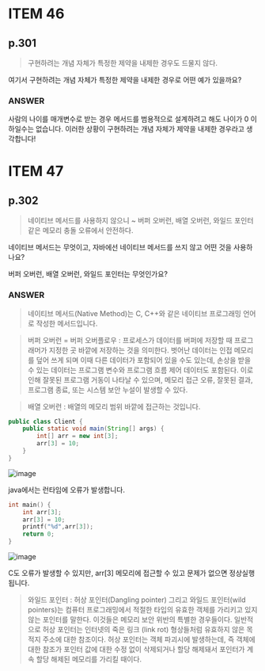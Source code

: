 # ITEM 46

## p.301

> 구현하려는 개념 자체가 특정한 제약을 내제한 경우도 드물지 않다.

여기서 구현하려는 개념 자체가 특정한 제약을 내제한 경우로 어떤 예가 있을까요?

### ANSWER
사람의 나이를 매개변수로 받는 경우 메서드를 범용적으로 설계하려고 해도 나이가 0 이하일수는 없습니다. 이러한 상황이 구현하려는 개념 자체가 제약을 내제한 경우라고 생각합니다!

# ITEM 47

## p.302

> 네이티브 메서드를 사용하지 않으니 ~ 버퍼 오버런, 배열 오버런, 와일드 포인터 같은 메모리 충돌 오류에서 안전하다.

네이티브 메서드는 무엇이고, 자바에선 네이티브 메서드를 쓰지 않고 어떤 것을 사용하나요?

버퍼 오버런, 배열 오버런, 와일드 포인터는 무엇인가요?

### ANSWER

> 네이티브 메서드(Native Method)는 C, C++와 같은 네이티브 프로그래밍 언어로 작성한 메서드입니다.

> 버퍼 오버런 = 버퍼 오버플로우 : 프로세스가 데이터를 버퍼에 저장할 때 프로그래머가 지정한 곳 바깥에 저장하는 것을 의미한다. 벗어난 데이터는 인접 메모리를 덮어 쓰게 되며 이때 다른 데이터가 포함되어 있을 수도 있는데, 손상을 받을 수 있는 데이터는 프로그램 변수와 프로그램 흐름 제어 데이터도 포함된다. 이로 인해 잘못된 프로그램 거동이 나타날 수 있으며, 메모리 접근 오류, 잘못된 결과, 프로그램 종료, 또는 시스템 보안 누설이 발생할 수 있다.

> 배열 오버런 : 배열의 메모리 범위 바깥에 접근하는 것입니다.
```java
public class Client {
    public static void main(String[] args) {
        int[] arr = new int[3];
        arr[3] = 10;
    }
}
```
![image](https://github.com/rlfrkdms1/effective-java-study/assets/96513365/f59bafb1-16cc-4a5a-8a19-cfc542f3c7e3)

java에서는 런타임에 오류가 발생합니다.

```c
int main() {
    int arr[3];
    arr[3] = 10;
    printf("%d",arr[3]);
    return 0;
}
```
![image](https://github.com/rlfrkdms1/effective-java-study/assets/96513365/25cd09ab-9c7c-42c6-9d2f-69907b27f4e4)

C도 오류가 발생할 수 있지만, arr[3] 메모리에 접근할 수 있고 문제가 없으면 정상실행됩니다. 

> 와일드 포인터 : 허상 포인터(Dangling pointer) 그리고 와일드 포인터(wild pointers)는 컴퓨터 프로그래밍에서 적절한 타입의 유효한 객체를 가리키고 있지 않는 포인터를 말한다. 이것들은 메모리 보안 위반의 특별한 경우들이다. 일반적으로 허상 포인터는 인터넷의 죽은 링크 (link rot) 형상들처럼 유효하지 않은 목적지 주소에 대한 참조이다.
허상 포인터는 객체 파괴시에 발생하는데, 즉 객체에 대한 참조가 포인터 값에 대한 수정 없이 삭제되거나 할당 해제돼서 포인터가 계속 할당 해제된 메모리를 가리킬 때이다. 
